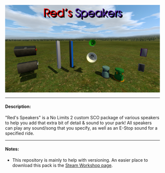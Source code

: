 ![Red's Speakers](/scenery/reds_speakers/textures/previews/overview.jpg?raw=true)

___

#### Description:
"Red's Speakers" is a No Limits 2 custom SCO package of various speakers to help you add that extra bit of detail & sound to your park! All speakers can play any sound/song that you specify, as well as an E-Stop sound for a specified ride.

___

#### Notes:

- This repository is mainly to help with versioning. An easier place to download this pack is the [Steam Workshop page](https://steamcommunity.com/sharedfiles/filedetails/?id=2579783476).
